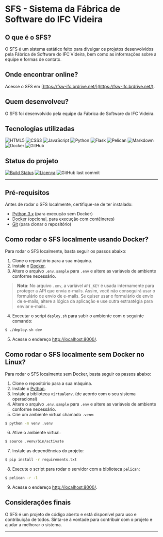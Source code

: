 # SFS - Sistema da Fábrica de Software do IFC Videira

## O que é o SFS?

O SFS é um sistema estático feito para divulgar os projetos desenvolvidos pela Fábrica de Software do IFC Videira, bem como as informações sobre a equipe e formas de contato.

## Onde encontrar online?

Acesse o SFS em [https://fsw-ifc.brdrive.net/](https://fsw-ifc.brdrive.net/).

## Quem desenvolveu?

O SFS foi desenvolvido pela equipe da Fábrica de Software do IFC Videira.

## Tecnologias utilizadas

![HTML5](https://img.shields.io/badge/-HTML5-E34F26?style=flat-square&logo=html5&logoColor=white)
![CSS3](https://img.shields.io/badge/-CSS3-1572B6?style=flat-square&logo=css3&logoColor=white)
![JavaScript](https://img.shields.io/badge/-JavaScript-F7DF1E?style=flat-square&logo=javascript&logoColor=black)
![Python](https://img.shields.io/badge/-Python-3776AB?style=flat-square&logo=python&logoColor=white)
![Flask](https://img.shields.io/badge/-Flask-000000?style=flat-square&logo=flask&logoColor=white)
![Pelican](https://img.shields.io/badge/-Pelican-00A98F?style=flat-square&logo=pelican&logoColor=white)
![Markdown](https://img.shields.io/badge/-Markdown-000000?style=flat-square&logo=markdown&logoColor=white)
![Docker](https://img.shields.io/badge/-Docker-2496ED?style=flat-square&logo=docker&logoColor=white)
![GitHub](https://img.shields.io/badge/-GitHub-181717?style=flat-square&logo=github&logoColor=white)

## Status do projeto

[![Build Status](https://img.shields.io/badge/build-passing-brightgreen)](https://github.com/fabricioifc/fabrica-door/actions)
[![Licença](https://img.shields.io/badge/license-MIT-blue)](https://github.com/fabricioifc/fabrica-door/blob/main/LICENSE)
![GitHub last commit](https://img.shields.io/github/last-commit/fabricioifc/fabrica-door)

---

## Pré-requisitos

Antes de rodar o SFS localmente, certifique-se de ter instalado:

- [Python 3.x](https://www.python.org/) (para execução sem Docker)
- [Docker](https://www.docker.com/) (opcional, para execução com contêineres)
- [Git](https://git-scm.com/) (para clonar o repositório)

## Como rodar o SFS localmente usando Docker?

Para rodar o SFS localmente, basta seguir os passos abaixo:

1. Clone o repositório para a sua máquina.
2. Instale o [Docker](https://www.docker.com/).
3. Altere o arquivo `.env.sample` para `.env` e altere as variáveis de ambiente conforme necessário.

> **Nota:** No arquivo `.env`, a variável `API_KEY` é usada internamente para proteger a API que envia e-mails. Assim, você não conseguirá usar o formulário de envio de e-mails. Se quiser usar o formulário de envio de e-mails, altere a lógica da aplicação e use outra estraatégia para enviar e-mails.

4. Executar o script `deploy.sh` para subir o ambiente com o seguinte comando:

```bash
$ ./deploy.sh dev
```

5. Acesse o endereço [http://localhost:8000/](http://localhost:8000/).

## Como rodar o SFS localmente sem Docker no Linux?

Para rodar o SFS localmente sem Docker, basta seguir os passos abaixo:

1. Clone o repositório para a sua máquina.
2. Instale o [Python](https://www.python.org/).
3. Instale a biblioteca `virtualenv`. (de acordo com o seu sistema operacional)
4. Altere o arquivo `.env.sample` para `.env` e altere as variáveis de ambiente conforme necessário.
5. Crie um ambiente virtual chamado `.venv`:

```bash
$ python -m venv .venv
```

6. Ative o ambiente virtual:

```bash
$ source .venv/bin/activate
```

7. Instale as dependências do projeto:

```bash
$ pip install -r requirements.txt
```

8. Execute o script para rodar o servidor com a biblioteca `pelican`:

```bash
$ pelican -r -l
```

9. Acesse o endereço [http://localhost:8000/](http://localhost:8000/).

## Considerações finais

O SFS é um projeto de código aberto e está disponível para uso e contribuição de todos. Sinta-se à vontade para contribuir com o projeto e ajudar a melhorar o sistema.

---
